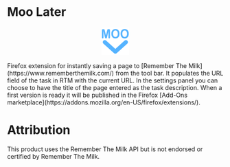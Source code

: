 # Moo Later
<p align="center">
  <img src="data/icon-2-64.png?raw=true" alt="Moo Later Logo"/>
</p>
Firefox extension for instantly saving a page to [Remember The Milk](https://www.rememberthemilk.com/) from the tool bar. It populates the URL field of the task in RTM with the current URL. In the settings panel you can choose to have the title of the page entered as the task description. When a first version is ready it will be published in the Firefox [Add-Ons marketplace](https://addons.mozilla.org/en-US/firefox/extensions/).

# Attribution
This product uses the Remember The Milk API but is not endorsed or certified by Remember The Milk.
